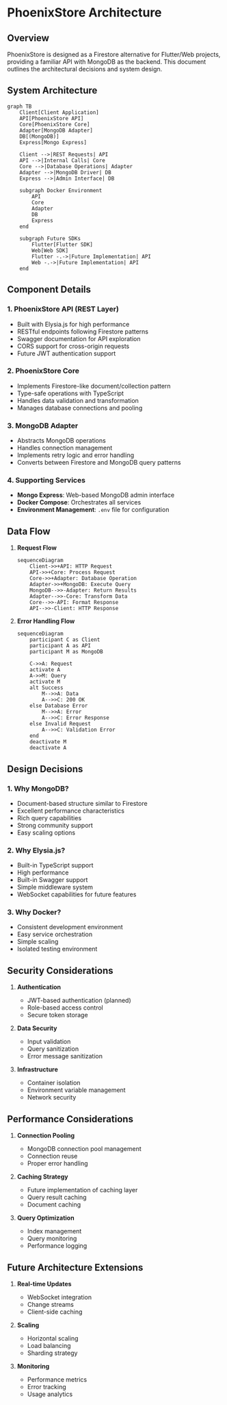 # PhoenixStore Architecture

## Overview

PhoenixStore is designed as a Firestore alternative for Flutter/Web projects, providing a familiar API with MongoDB as the backend. This document outlines the architectural decisions and system design.

## System Architecture

```mermaid
graph TB
    Client[Client Application]
    API[PhoenixStore API]
    Core[PhoenixStore Core]
    Adapter[MongoDB Adapter]
    DB[(MongoDB)]
    Express[Mongo Express]
    
    Client -->|REST Requests| API
    API -->|Internal Calls| Core
    Core -->|Database Operations| Adapter
    Adapter -->|MongoDB Driver| DB
    Express -->|Admin Interface| DB

    subgraph Docker Environment
        API
        Core
        Adapter
        DB
        Express
    end

    subgraph Future SDKs
        Flutter[Flutter SDK]
        Web[Web SDK]
        Flutter -.->|Future Implementation| API
        Web -.->|Future Implementation| API
    end
```

## Component Details

### 1. PhoenixStore API (REST Layer)
- Built with Elysia.js for high performance
- RESTful endpoints following Firestore patterns
- Swagger documentation for API exploration
- CORS support for cross-origin requests
- Future JWT authentication support

### 2. PhoenixStore Core
- Implements Firestore-like document/collection pattern
- Type-safe operations with TypeScript
- Handles data validation and transformation
- Manages database connections and pooling

### 3. MongoDB Adapter
- Abstracts MongoDB operations
- Handles connection management
- Implements retry logic and error handling
- Converts between Firestore and MongoDB query patterns

### 4. Supporting Services
- **Mongo Express**: Web-based MongoDB admin interface
- **Docker Compose**: Orchestrates all services
- **Environment Management**: `.env` file for configuration

## Data Flow

1. **Request Flow**
   ```mermaid
   sequenceDiagram
       Client->>+API: HTTP Request
       API->>+Core: Process Request
       Core->>+Adapter: Database Operation
       Adapter->>+MongoDB: Execute Query
       MongoDB-->>-Adapter: Return Results
       Adapter-->>-Core: Transform Data
       Core-->>-API: Format Response
       API-->>-Client: HTTP Response
   ```

2. **Error Handling Flow**
   ```mermaid
   sequenceDiagram
       participant C as Client
       participant A as API
       participant M as MongoDB
       
       C->>A: Request
       activate A
       A->>M: Query
       activate M
       alt Success
           M-->>A: Data
           A-->>C: 200 OK
       else Database Error
           M-->>A: Error
           A-->>C: Error Response
       else Invalid Request
           A-->>C: Validation Error
       end
       deactivate M
       deactivate A
   ```

## Design Decisions

### 1. Why MongoDB?
- Document-based structure similar to Firestore
- Excellent performance characteristics
- Rich query capabilities
- Strong community support
- Easy scaling options

### 2. Why Elysia.js?
- Built-in TypeScript support
- High performance
- Built-in Swagger support
- Simple middleware system
- WebSocket capabilities for future features

### 3. Why Docker?
- Consistent development environment
- Easy service orchestration
- Simple scaling
- Isolated testing environment

## Security Considerations

1. **Authentication**
   - JWT-based authentication (planned)
   - Role-based access control
   - Secure token storage

2. **Data Security**
   - Input validation
   - Query sanitization
   - Error message sanitization

3. **Infrastructure**
   - Container isolation
   - Environment variable management
   - Network security

## Performance Considerations

1. **Connection Pooling**
   - MongoDB connection pool management
   - Connection reuse
   - Proper error handling

2. **Caching Strategy**
   - Future implementation of caching layer
   - Query result caching
   - Document caching

3. **Query Optimization**
   - Index management
   - Query monitoring
   - Performance logging

## Future Architecture Extensions

1. **Real-time Updates**
   - WebSocket integration
   - Change streams
   - Client-side caching

2. **Scaling**
   - Horizontal scaling
   - Load balancing
   - Sharding strategy

3. **Monitoring**
   - Performance metrics
   - Error tracking
   - Usage analytics 